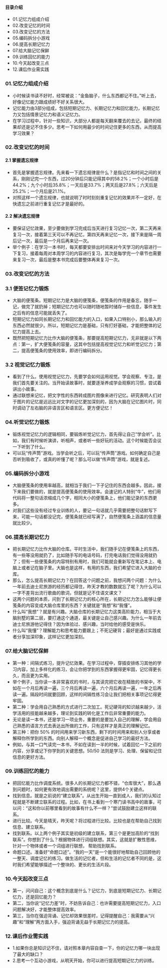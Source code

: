 #### 目录介绍
- 01.记忆力组成介绍
- 02.改变记忆的时间
- 03.改变记忆的方法
- 05.编码拆分小游戏
- 06.提高长期记忆力
- 07.给大脑记忆保鲜
- 09.训练回忆的能力
- 10.今天起改变三点
- 12.课后作业需实践



### 01.记忆力组成介绍
- 小时候读书读不好时，经常被说：“金鱼脑子，什么东西都记不住。”听上去，好像记忆能力跟成绩好不好关系很大。
- 记忆能力由3部分组成，包括短期记忆力、长期记忆力和回忆能力，长期记忆力又包括情景记忆力和语义记忆力。
- 在学习过程中，针对一些知识，大部分人都是每天翻来覆去的去记，最终的结果却还是记不住多少。思考一下如何用最少的时间记住更多的东西，从而提高学习效果？



### 02.改变记忆的时间
#### 2.1 掌握遗忘规律
- 首先是掌握遗忘规律。先来看一下遗忘规律是什么？是指记忆和时间之间的关系，刚刚记完一个东西，过20分钟后只能记得其中的58.2%；一个小时后是44.2%；九个小时后35.8%；一天后是33.7%；两天后是27.8%；六天后是25.2%；一个月后是21.1%。
- 对照这样一个遗忘规律，也就说明了时时刻刻重复记忆的效果并不一定好，在快遗忘之前进行重复记忆才是最好的。


#### 2.2 解决遗忘规律
- 要保证记忆效果，至少要做到学习完成后当天进行复习记忆一次，第二天再来复习一次，接着第三天可以不再记忆，第四天再来记忆一次，接下来是隔一周后记一次，最后是一个月后再来记一次。
- 举个例子：在学习一本书时，每天都要安排出时间来对今天学习的内容进行一下复习，接着每周对本周学习的内容进行复习，其次是每学完一个章节也需要来复习一次，最后是整本书完成后要整体再来复习一次。



### 03.改变记忆的方法
### 3.1 便签记忆力锻炼
- 大脑的便笺条。短期记忆力是大脑的便笺条，便笺条的作用是备忘，随手一记，做完了就扔掉；短期记忆力也可以随时随地暂时储存一些信息，事件发生之后有的信息可能就丢失了。
- 短期记忆力如同长期记忆力和回忆能力的入口，如果入口特别小，那么输入的东西必然就很少。所以，短期记忆力是基础，只有打好基础，才能把整体的记忆力提高上去。
- 既然把短期记忆力比作大脑的便笺条，那要提高短期记忆力，无非就是以下两点：第一，扩大便笺条的容量，这其中包括提高视觉记忆力和听觉记忆力；第二，提高便笺条的使用效率，即进行编码拆分。



### 3.2 视觉记忆力锻炼
- 看到了什么。使用视觉记忆力，先要学会如何运用视觉。学会观察、专注，是我们首先要关注的。当开始读故事时，就要逐渐养成学会观察的习惯，尝试着讲出小故事。
- 通过联想来记忆，把文字性的东西转成图片图像来进行记忆。研究表明人们对于图片的记忆是远远比对文字的记忆更加深刻的，因为大脑在记忆图片时，同时调动了左右脑的非语言区和语言区。更方便记忆！



### 04.听觉记忆力锻炼
- 锻炼视觉记忆力的逻辑相同，要锻炼听觉记忆力，首先得让自己“学会听”。比如，我们有时候听演讲，听相声，或者听一些好玩的活动。这个时候能否会议一下听到了什么。
- 可以玩“传声筒”游戏。当学会听之后，可以玩“传声筒”游戏。如何确定自己是否听到吸收了，或真的听懂了呢？那么可以做“传声筒”游戏，就是复述。




### 05.编码拆分小游戏
- 大脑便笺条的使用率越高，就相当于我们一下子记住的东西会越多。因此，接下来我们要做的，就是提高便笺条的使用效率。会速记的人特别“牛”，他们用代码将一整句话浓缩成几个字，相同大小的便笺条上，他们能记录的东西更多。
- 对我们这些没有经过专业训练的人，要记一句话就几乎需要把整句话默写下来，可能一句话都没记完，便笺条就已经写满了，自然便笺条上涵盖的信息量就比较少。




### 06.提高长期记忆力
- 把长期记忆力比作大脑的仓库。平时生活中，我们随手记在便笺条上的东西，有一些等没用就扔了，比如随手写的电话号码，打完电话我们觉得没用就扔了；但有一些便笺条的内容特别有用时，我们可能就会重新写在笔记本上、电脑上或者记在脑子里。大脑也是这样，有用的东西，我们希望它进入大脑的仓库。
- 那么，怎么提高长期记忆力？在回答这个问题之前，我想问两个问题：为什么一年前去迪士尼旅游的经历都记得住，昨天才教的数数就忘了呢？为什么可以一字不差背出流行歌曲的歌词，但就是记不住语文课文？
- 这两个问题的本质，问到了长期记忆力的核心所在，长期记忆力怎么能够让便笺条的内容变成大脑仓库里的东西？关键就是“我想”和“我懂”。
- 什么叫“我想”？就是有兴趣。大脑仓库的长期记忆力这类高阶能力，相当于大脑别墅的第二层，要打通这个通道，最关键是让自己感兴趣。为什么一年前去迪士尼旅游他记得住？因为体验过、感兴趣，当时给他的感受是快乐。
- 什么叫“我懂”？理解能力和思考能力要跟上；不死记硬背；最好是通过实践或者分享加深印象，这样记忆更加深刻。



### 07.给大脑记忆保鲜
- 第一种：间隔式练习，提升记忆效果。在学习过程中，穿插安排练习其他的学习内容，加上多样化的练习，会让你把学到的东西掌握得更牢固，记忆得更长久，而且更为实用。
- 举个例子，当你读一本非常喜欢的书时，与其读完把它收在精致的书架中，不如在一个月后再读一遍，三个月后再读一遍，六个月后再读一遍，一年之后再读一遍。隔段时间就要回顾，这样的间隔性练习会让我们把相关事项记忆得更牢固。
- 第二种：学会用自己熟悉的方式进行二次加工。死记硬背的知识越来越少，活学活用的技能越来越多，理论到实践的转化是工作后非常重要的能力。
- 无论是读一本书，还是学习一项业务，重要的是要加入自己的理解，学会用自己熟悉的语言方式去表达出所做的工作，只有这样才是真正的理解记忆。
- 第三种：把你 50% 的时间用来学习新东西，剩下的时间用来和别人分享或者解释你所学到的东西。向别人解释一个概念是促进自己学习的最好方法。
- 例如，与其一口气读完一本书，不如在读到一半的时候，试着回忆一下之前的内容，分享或记下你学到的关键思想。50/50 法则是学习、处理、保留和记住信息的更好方法。



### 09.训练回忆的能力
- 把回忆能力比作调度系统。很多人的长期记忆力都不错，“仓库很大”，那么遇到问题时，如何更有效地调出需要的系统呢？这里，提供4个关键点。
- 找到信息。就是之前说的“建立联系”。从出生开始一直到成人，我们的认知过程就是不断建立联系的过程。比如，在书上看到一个寒门读书高中的故事，可以问：“这和你以前哪里看到的故事有什么不一样？”尝试鼓励建立这样的联系。
- 进行比较。今天是晴天，昨天呢？将过程进行比较。比较也是在帮助自己找到信息、建立联系。
- 找到联系。以上两个例子其实是初级的建立联系，第三个是更加高阶的“找到联系”。你想到了什么？根据物体进行词组联想。其实，这就是扩散性思维，针对一个物体或者一个词组进行联想， 帮助找到联系。
- 命题口述。准备好“命题口述”。“我的一天”是一个能很好地帮助自己回顾他的一整天、调度记忆的练习。做生活的记忆者，但和生活的记忆者不同的是，这时我们希望能够描述一个整块的、更长的生活片段。





### 10.今天起改变三点
- 第一，问问自己：这个概念到底是什么？记忆力，到底是短期记忆力、长期记忆力，还是回忆能力？
- 第二，当你说“记忆力差”时，不妨告诉自己：也许需要提高短期记忆力，入口问题解决好，才能整体提高效率。
- 第三，当你在强迫背诵、记忆却效果很差时，记得提醒自己：我需要从“兴趣”和“理解”两方面入手，强迫背诵无益于长期记忆力的提高。



### 12.课后作业需实践
- 1.如果你总是知识记不住，请对照本章内容自查一下，你的记忆力哪一块出现了最大的缺口？
- 2.思考一个互动小游戏，从明天开始，你可以进行提高短期记忆力的训练。









